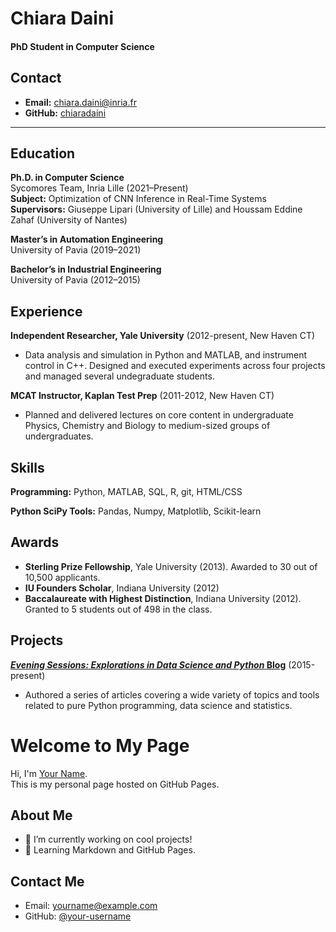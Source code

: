 # Chiara Daini  
#### PhD Student in Computer Science  
## Contact  
- **Email:** [chiara.daini@inria.fr](mailto:chiara.daini@inria.fr)  
- **GitHub:** [chiaradaini](https://github.com/chiaradaini) 
---

## Education  
**Ph.D. in Computer Science**  
Sycomores Team, Inria Lille (2021–Present)  
**Subject:** Optimization of CNN Inference in Real-Time Systems  
**Supervisors:** Giuseppe Lipari (University of Lille) and Houssam Eddine Zahaf (University of Nantes)  

**Master’s in Automation Engineering**  
University of Pavia (2019–2021)  

**Bachelor’s in Industrial Engineering**  
University of Pavia (2012–2015)  

Experience
---------
**Independent Researcher, Yale University** (2012-present, New Haven CT)

- Data analysis and simulation in Python and MATLAB, and instrument control in C++. Designed and executed experiments across four projects and managed several undegraduate students.

**MCAT Instructor, Kaplan Test Prep** (2011-2012, New Haven CT)

- Planned and delivered lectures on core content in undergraduate Physics, Chemistry and Biology to medium-sized groups of undergraduates.

Skills
------
**Programming:** Python, MATLAB, SQL, R, git, HTML/CSS

**Python SciPy Tools:** Pandas, Numpy, Matplotlib, Scikit-learn

Awards
------
- **Sterling Prize Fellowship**, Yale University (2013). Awarded to 30 out of 10,500 applicants.
- **IU Founders Scholar**, Indiana University (2012)
- **Baccalaureate with Highest Distinction**, Indiana University (2012). Granted to 5 students out of 498 in the class.

Projects
--------
**[*Evening Sessions: Explorations in Data Science and Python* Blog](http://sdsawtelle.github.io/blog/output/index.html)** (2015-present)

- Authored a series of articles covering a wide variety of topics and tools related to pure Python programming, data science and statistics.  

# Welcome to My Page
Hi, I'm [Your Name](https://github.com/your-username).  
This is my personal page hosted on GitHub Pages.

## About Me
- 🔭 I’m currently working on cool projects!
- 🌱 Learning Markdown and GitHub Pages.

## Contact Me
- Email: yourname@example.com
- GitHub: [@your-username](https://github.com/your-username)
